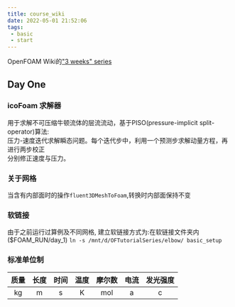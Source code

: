 ```yaml
---
title: course_wiki
date: 2022-05-01 21:52:06
tags:
 - basic
 - start
---
```


OpenFOAM Wiki的["3 weeks" series](https://wiki.openfoam.com/index.php?title=%223_weeks%22_series)

## Day One

### icoFoam 求解器
用于求解不可压缩牛顿流体的层流流动，基于PISO(pressure-implicit split-operator)算法:  
压力-速度迭代求解瞬态问题。每个迭代步中，利用一个预测步求解动量方程，再进行两步校正  
分别修正速度与压力。

### 关于网格  
当含有内部面时的操作`fluent3DMeshToFoam`,转换时内部面保持不变

### 软链接
由于之前运行过算例及不同网格, 建立软链接方式为:在软链接文件夹内($FOAM_RUN/day_1)
`ln -s /mnt/d/OFTutorialSeries/elbow/ basic_setup`

### 标准单位制

|质量|长度|时间|温度|摩尔数|电流|发光强度|
|:----:|:---:|:---:|:---:|:---:|:---:|:---:|
|kg|m|s|K|mol|a|c|
